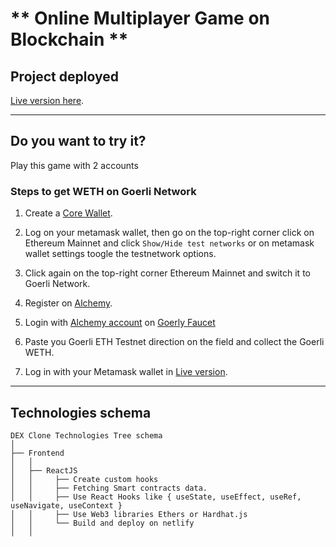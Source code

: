 # ** Online Multiplayer Game on Blockchain ** 

## Project deployed

 [Live version here](https://fraanfx-uniswapclone.netlify.app/).

---

## **Do you want to try it?**

Play this game with 2 accounts

### Steps to get WETH on Goerli Network

1. Create a [Core Wallet](https://core.app/).

2. Log on your metamask wallet, then go on the top-right corner click on Ethereum Mainnet and click `Show/Hide test networks` or on metamask wallet settings toogle the testnetwork options.

3. Click again on the top-right corner Ethereum Mainnet and switch it to Goerli Network.

4. Register on [Alchemy](https://www.alchemy.com/).

5. Login with [Alchemy account](https://www.alchemy.com/) on [Goerly Faucet](https://goerlifaucet.com/)

6. Paste you Goerli ETH Testnet direction on the field and collect the Goerli WETH.

7. Log in with your Metamask wallet in [Live version](https://fraanfx-uniswapclone.netlify.app/).

---

## **Technologies schema**

```
DEX Clone Technologies Tree schema
│
├── Frontend
│   │ 
│   ├── ReactJS
│   │     ├── Create custom hooks
│   │     ├── Fetching Smart contracts data.
│   │     ├── Use React Hooks like { useState, useEffect, useRef, useNavigate, useContext }
│   │     ├── Use Web3 libraries Ethers or Hardhat.js
│   │     └── Build and deploy on netlify
│   │ 

```